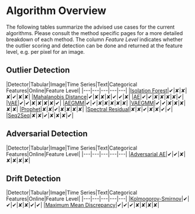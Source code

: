 # Algorithm Overview

The following tables summarize the advised use cases for the current algorithms. Please consult the method specific pages for a more detailed breakdown of each method. The column *Feature Level* indicates whether the outlier scoring and detection can be done and returned at the feature level, e.g. per pixel for an image.

## Outlier Detection

|Detector|Tabular|Image|Time Series|Text|Categorical Features|Online|Feature Level|
|---|---|---|---|---|
|[Isolation Forest](../methods/iforest.ipynb)|✔|✘|✘|✘|✔|✘|✘|
|[Mahalanobis Distance](../methods/mahalanobis.ipynb)|✔|✘|✘|✘|✔|✔|✘|
|[AE](../methods/ae.ipynb)|✔|✔|✘|✘|✘|✘|✔|
|[VAE](../methods/vae.ipynb)|✔|✔|✘|✘|✘|✘|✔|
|[AEGMM](../methods/aegmm.ipynb)|✔|✔|✘|✘|✘|✘|✘|
|[VAEGMM](../methods/vaegmm.ipynb)|✔|✔|✘|✘|✘|✘|✘|
|[Prophet](../methods/prophet.ipynb)|✘|✘|✔|✘|✘|✘|✘|
|[Spectral Residual](../methods/sr.ipynb)|✘|✘|✔|✘|✘|✔|✔|
|[Seq2Seq](../methods/seq2seq.ipynb)|✘|✘|✔|✘|✘|✘|✔|

## Adversarial Detection

|Detector|Tabular|Image|Time Series|Text|Categorical Features|Online|Feature Level|
|---|---|---|---|---|
|[Adversarial AE](../methods/adversarialae.ipynb)|✔|✔|✘|✘|✘|✘|✘|

## Drift Detection

|Detector|Tabular|Image|Time Series|Text|Categorical Features|Online|Feature Level|
|---|---|---|---|---|
|[Kolmogorov-Smirnov](../methods/ksdrift.ipynb)|✔|✔|✔|✘|✘|✔|✔|
|[Maximum Mean Discrepancy](../methods/mmddrift.ipynb)|✔|✔|✔|✘|✘|✘|✘|
